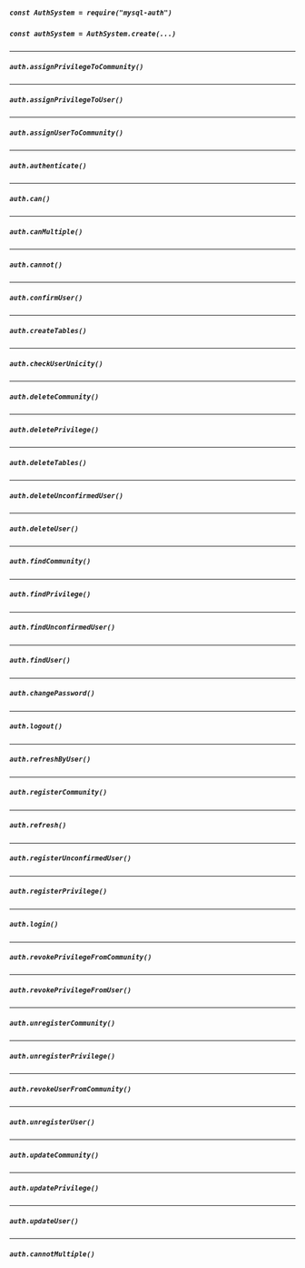 
##### `const AuthSystem = require("mysql-auth")`






##### `const authSystem = AuthSystem.create(...)`





-----

##### `auth.assignPrivilegeToCommunity()`




-----

##### `auth.assignPrivilegeToUser()`




-----

##### `auth.assignUserToCommunity()`




-----

##### `auth.authenticate()`




-----

##### `auth.can()`




-----

##### `auth.canMultiple()`




-----

##### `auth.cannot()`




-----

##### `auth.confirmUser()`




-----

##### `auth.createTables()`




-----

##### `auth.checkUserUnicity()`




-----

##### `auth.deleteCommunity()`




-----

##### `auth.deletePrivilege()`




-----

##### `auth.deleteTables()`




-----

##### `auth.deleteUnconfirmedUser()`




-----

##### `auth.deleteUser()`




-----

##### `auth.findCommunity()`




-----

##### `auth.findPrivilege()`




-----

##### `auth.findUnconfirmedUser()`




-----

##### `auth.findUser()`




-----

##### `auth.changePassword()`




-----

##### `auth.logout()`




-----

##### `auth.refreshByUser()`




-----

##### `auth.registerCommunity()`




-----

##### `auth.refresh()`




-----

##### `auth.registerUnconfirmedUser()`




-----

##### `auth.registerPrivilege()`




-----

##### `auth.login()`




-----

##### `auth.revokePrivilegeFromCommunity()`




-----

##### `auth.revokePrivilegeFromUser()`




-----

##### `auth.unregisterCommunity()`




-----

##### `auth.unregisterPrivilege()`




-----

##### `auth.revokeUserFromCommunity()`




-----

##### `auth.unregisterUser()`




-----

##### `auth.updateCommunity()`




-----

##### `auth.updatePrivilege()`




-----

##### `auth.updateUser()`




-----

##### `auth.cannotMultiple()`



